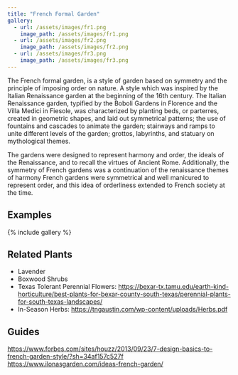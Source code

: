 ```yaml
---
title: "French Formal Garden"
gallery:
  - url: /assets/images/fr1.png
    image_path: /assets/images/fr1.png
  - url: /assets/images/fr2.png
    image_path: /assets/images/fr2.png
  - url: /assets/images/fr3.png
    image_path: /assets/images/fr3.png
---
```


The French formal garden, is a style of garden based on symmetry and the principle of imposing order on nature. A style which was inspired by the Italian Renaissance garden at the beginning of the 16th century. The Italian Renaissance garden, typified by the Boboli Gardens in Florence and the Villa Medici in Fiesole, was characterized by planting beds, or parterres, created in geometric shapes, and laid out symmetrical patterns; the use of fountains and cascades to animate the garden; stairways and ramps to unite different levels of the garden; grottos, labyrinths, and statuary on mythological themes.

The gardens were designed to represent harmony and order, the ideals of the Renaissance, and to recall the virtues of Ancient Rome. Additionally, the symmetry of French gardens was a continuation of the renaissance themes of harmony French gardens were symmetrical and well manicured to represent order, and this idea of orderliness extended to French society at the time.

## Examples
{% include gallery %}

## Related Plants
- Lavender
- Boxwood Shrubs
- Texas Tolerant Perennial Flowers: https://bexar-tx.tamu.edu/earth-kind-horticulture/best-plants-for-bexar-county-south-texas/perennial-plants-for-south-texas-landscapes/
- In-Season Herbs: https://tngaustin.com/wp-content/uploads/Herbs.pdf

## Guides
https://www.forbes.com/sites/houzz/2013/09/23/7-design-basics-to-french-garden-style/?sh=34af157c527f
https://www.ilonasgarden.com/ideas-french-garden/
